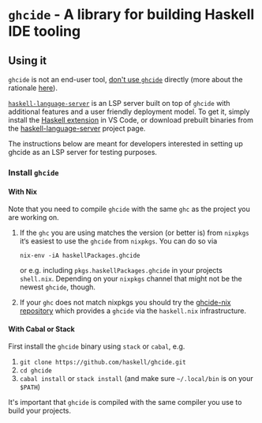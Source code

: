 # `ghcide` - A library for building Haskell IDE tooling

## Using it

`ghcide` is not an end-user tool, [don't use `ghcide`](https://neilmitchell.blogspot.com/2020/09/dont-use-ghcide-anymore-directly.html) directly (more about the rationale [here](https://github.com/haskell/ghcide/pull/939)).

 [`haskell-language-server`](http://github.com/haskell/haskell-language-server) is an LSP server built on top of `ghcide` with additional features and a user friendly deployment model. To get it, simply install the [Haskell extension](https://marketplace.visualstudio.com/items?itemName=haskell.haskell) in VS Code, or download prebuilt binaries from the [haskell-language-server](https://github.com/haskell/haskell-language-server) project page.


The instructions below are meant for developers interested in setting up ghcide as an LSP server for testing purposes.

### Install `ghcide`

#### With Nix

Note that you need to compile `ghcide` with the same `ghc` as the project you are working on.

1. If the `ghc` you are using matches the version (or better is) from `nixpkgs` it‘s easiest to use the `ghcide` from `nixpkgs`. You can do so via
   ```
   nix-env -iA haskellPackages.ghcide
   ```
   or e.g. including `pkgs.haskellPackages.ghcide` in your projects `shell.nix`.
   Depending on your `nixpkgs` channel that might not be the newest `ghcide`, though.

2. If your `ghc` does not match nixpkgs you should try the [ghcide-nix repository](https://github.com/cachix/ghcide-nix)
   which provides a `ghcide` via the `haskell.nix` infrastructure.

#### With Cabal or Stack

First install the `ghcide` binary using `stack` or `cabal`, e.g.

1. `git clone https://github.com/haskell/ghcide.git`
2. `cd ghcide`
3. `cabal install` or `stack install` (and make sure `~/.local/bin` is on your `$PATH`)

It's important that `ghcide` is compiled with the same compiler you use to build your projects.
